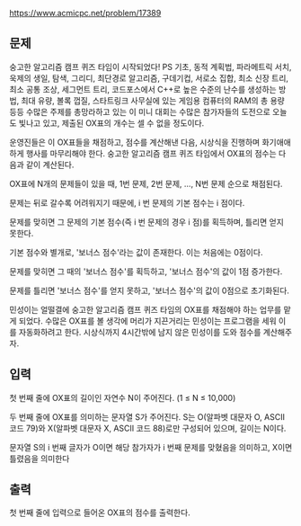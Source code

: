 https://www.acmicpc.net/problem/17389

## 문제
숭고한 알고리즘 캠프 퀴즈 타임이 시작되었다! PS 기초, 동적 계획법, 파라메트릭 서치, 욱제의 생일, 탐색, 그리디, 최단경로 알고리즘, 구데기컵, 서로소 집합, 최소 신장 트리, 최소 공통 조상, 세그먼트 트리, 코드포스에서 C++로 높은 수준의 난수를 생성하는 방법, 최대 유량, 볼록 껍질, 스타트링크 사무실에 있는 게임용 컴퓨터의 RAM의 총 용량 등등 수많은 주제를 총망라하고 있는 이 미니 대회는 수많은 참가자들의 도전으로 오늘도 빛나고 있고, 제출된 OX표의 개수는 셀 수 없을 정도이다.

운영진들은 이 OX표들을 채점하고, 점수를 계산해낸 다음, 시상식을 진행하며 화기애애하게 행사를 마무리해야 한다. 숭고한 알고리즘 캠프 퀴즈 타임에서 OX표의 점수는 다음과 같이 계산된다.

OX표에 N개의 문제들이 있을 때, 1번 문제, 2번 문제, ..., N번 문제 순으로 채점된다.

문제는 뒤로 갈수록 어려워지기 때문에, i 번 문제의 기본 점수는 i 점이다.

문제를 맞히면 그 문제의 기본 점수(즉 i 번 문제의 경우 i 점)를 획득하며, 틀리면 얻지 못한다.

기본 점수와 별개로, '보너스 점수'라는 값이 존재한다. 이는 처음에는 0점이다.

문제를 맞히면 그 때의 '보너스 점수'를 획득하고, '보너스 점수'의 값이 1점 증가한다.

문제를 틀리면 '보너스 점수'를 얻지 못하고, '보너스 점수'의 값이 0점으로 초기화된다.

민성이는 얼떨결에 숭고한 알고리즘 캠프 퀴즈 타임의 OX표를 채점해야 하는 업무를 맡게 되었다. 수많은 OX표를 볼 생각에 머리가 지끈거리는 민성이는 프로그램을 세워 이를 자동화하려고 한다. 시상식까지 4시간밖에 남지 않은 민성이를 도와 점수를 계산해주자.

## 입력
첫 번째 줄에 OX표의 길이인 자연수 N이 주어진다. (1 ≤ N ≤ 10,000)

두 번째 줄에 OX표를 의미하는 문자열 S가 주어진다. S는 O(알파벳 대문자 O, ASCII 코드 79)와 X(알파벳 대문자 X, ASCII 코드 88)로만 구성되어 있으며, 길이는 N이다.

문자열 S의 i 번째 글자가 O이면 해당 참가자가 i 번째 문제를 맞혔음을 의미하고, X이면 틀렸음을 의미한다

## 출력
첫 번째 줄에 입력으로 들어온 OX표의 점수를 출력한다.
